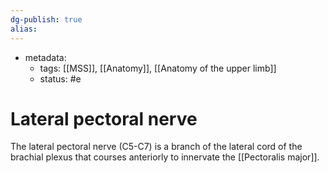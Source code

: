 ```yaml
---
dg-publish: true
alias:
---
```

- metadata:
	- tags: [[MSS]], [[Anatomy]], [[Anatomy of the upper limb]]
	- status: #e 
# Lateral pectoral nerve
The lateral pectoral nerve (C5-C7) is a branch of the lateral cord of the brachial plexus that courses anteriorly to innervate the [[Pectoralis major]].